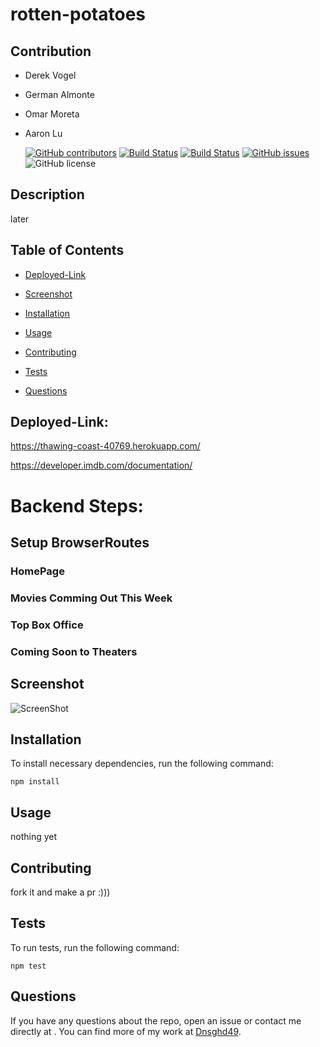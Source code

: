 # rotten-potatoes

## Contribution

* Derek Vogel
* German Almonte
* Omar Moreta
* Aaron Lu

  [![GitHub contributors](https://img.shields.io/github/contributors/Dnsghd49/rotten-potatoes.svg)](https://GitHub.com/Dnsghd49/rotten-potatoes/graphs/contributors/)
  [![Build Status](https://img.shields.io/github/forks/Dnsghd49/rotten-potatoes.svg)](https://github.com/Dnsghd49/rotten-potatoes/network/)
  [![Build Status](https://img.shields.io/github/stars/Dnsghd49/rotten-potatoes.svg)](https://github.com/Dnsghd49/rotten-potatoes/)
  [![GitHub issues](https://img.shields.io/github/issues/Dnsghd49/rotten-potatoes.svg)](https://GitHub.com/Dnsghd49/rotten-potatoes/issues/)
  ![GitHub license](https://img.shields.io/badge/license-MIT-blue.svg)



## Description

later

## Table of Contents 

* [Deployed-Link](#Deployed-Link)

* [Screenshot](#screenshot)

* [Installation](#installation)

* [Usage](#usage)

* [Contributing](#contributing)

* [Tests](#tests)

* [Questions](#questions)

## Deployed-Link:

https://thawing-coast-40769.herokuapp.com/

https://developer.imdb.com/documentation/

# Backend Steps:

## Setup BrowserRoutes
### HomePage
### Movies Comming Out This Week
### Top Box Office
### Coming Soon to Theaters


## Screenshot

![ScreenShot](https://raw.github.com/Dnsghd49/rotten-potatoes/notyet)

## Installation

To install necessary dependencies, run the following command:

```
npm install
```

## Usage

nothing yet


  
## Contributing

fork it and make a pr :)))

## Tests

To run tests, run the following command:

```
npm test
```

## Questions

If you have any questions about the repo, open an issue or contact me directly at . You can find more of my work at [Dnsghd49](https://github.com/Dnsghd49/).

